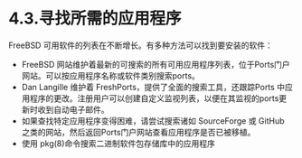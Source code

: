 # 4.3.寻找所需的应用程序

FreeBSD 可用软件的列表在不断增长。有多种方法可以找到要安装的软件：


* FreeBSD 网站维护着最新的可搜索的所有可用应用程序列表，位于Ports门户网站。可以按应用程序名称或软件类别搜索ports。
* Dan Langille 维护着 FreshPorts，提供了全面的搜索工具，还跟踪Ports 中应用程序的更改。注册用户可以创建自定义监视列表，以便在其监视的ports更新时收到自动电子邮件。
* 如果查找特定应用程序变得困难，请尝试搜索诸如 SourceForge 或 GitHub 之类的网站，然后返回Ports门户网站查看应用程序是否已被移植。
* 使用 pkg(8)命令搜索二进制软件包存储库中的应用程序
